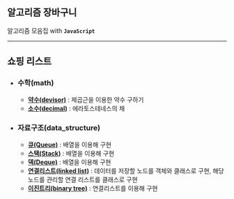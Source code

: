 ## 알고리즘 장바구니

알고리즘 모음집 with **`JavaScript`**

---

## 쇼핑 리스트

- ### 수학(math)

  - **[약수(devisor)](https://github.com/banma1234/algorithm_market/tree/main/math/devisor)** : 제곱근을 이용한 약수 구하기
  - **[소수(decimal)](https://github.com/banma1234/algorithm_market/tree/main/math/decimal)** : 에라토스테네스의 채

- ### 자료구조(data_structure)
  - **[큐(Queue)](https://github.com/banma1234/algorithm_market/tree/main/data_structure/queue)** : 배열을 이용해 구현
  - **[스택(Stack)](https://github.com/banma1234/algorithm_market/tree/main/data_structure/stack)** : 배열을 이용해 구현
  - **[덱(Deque)](https://github.com/banma1234/algorithm_market/tree/main/data_structure/deque)** : 배열을 이용해 구현
  - **[연결리스트(linked list)](https://github.com/banma1234/algorithm_market/tree/main/data_structure/linked_list)** : 데이터를 저장할 노드를 객체와 클래스로 구현, 해당 노드를 관리할 연결 리스트를 클래스로 구현
  - **[이진트리(binary tree)](https://github.com/banma1234/algorithm_market/tree/main/data_structure/binary_tree)** : 연결리스트를 이용해 구현

